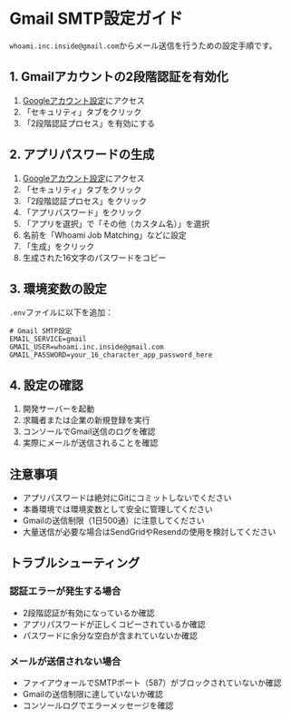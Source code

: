 # Gmail SMTP設定ガイド

`whoami.inc.inside@gmail.com`からメール送信を行うための設定手順です。

## 1. Gmailアカウントの2段階認証を有効化

1. [Googleアカウント設定](https://myaccount.google.com/)にアクセス
2. 「セキュリティ」タブをクリック
3. 「2段階認証プロセス」を有効にする

## 2. アプリパスワードの生成

1. [Googleアカウント設定](https://myaccount.google.com/)にアクセス
2. 「セキュリティ」タブをクリック
3. 「2段階認証プロセス」をクリック
4. 「アプリパスワード」をクリック
5. 「アプリを選択」で「その他（カスタム名）」を選択
6. 名前を「Whoami Job Matching」などに設定
7. 「生成」をクリック
8. 生成された16文字のパスワードをコピー

## 3. 環境変数の設定

`.env`ファイルに以下を追加：

```env
# Gmail SMTP設定
EMAIL_SERVICE=gmail
GMAIL_USER=whoami.inc.inside@gmail.com
GMAIL_PASSWORD=your_16_character_app_password_here
```

## 4. 設定の確認

1. 開発サーバーを起動
2. 求職者または企業の新規登録を実行
3. コンソールでGmail送信のログを確認
4. 実際にメールが送信されることを確認

## 注意事項

- アプリパスワードは絶対にGitにコミットしないでください
- 本番環境では環境変数として安全に管理してください
- Gmailの送信制限（1日500通）に注意してください
- 大量送信が必要な場合はSendGridやResendの使用を検討してください

## トラブルシューティング

### 認証エラーが発生する場合
- 2段階認証が有効になっているか確認
- アプリパスワードが正しくコピーされているか確認
- パスワードに余分な空白が含まれていないか確認

### メールが送信されない場合
- ファイアウォールでSMTPポート（587）がブロックされていないか確認
- Gmailの送信制限に達していないか確認
- コンソールログでエラーメッセージを確認 
